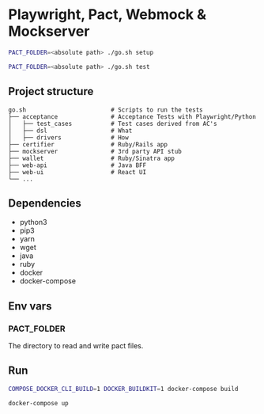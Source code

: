 # Playwright, Pact, Webmock & Mockserver

```bash
PACT_FOLDER=<absolute path> ./go.sh setup
```

```bash
PACT_FOLDER=<absolute path> ./go.sh test
```

## Project structure

    go.sh                        # Scripts to run the tests
    ├── acceptance               # Acceptance Tests with Playwright/Python
    │   ├── test_cases           # Test cases derived from AC's
    │   ├── dsl                  # What
    │   ├── drivers              # How
    ├── certifier                # Ruby/Rails app
    ├── mockserver               # 3rd party API stub
    ├── wallet                   # Ruby/Sinatra app
    ├── web-api                  # Java BFF
    ├── web-ui                   # React UI
    └── ...

## Dependencies

- python3
- pip3
- yarn
- wget
- java
- ruby
- docker
- docker-compose

## Env vars

### PACT_FOLDER
The directory to read and write pact files.

## Run

```bash
COMPOSE_DOCKER_CLI_BUILD=1 DOCKER_BUILDKIT=1 docker-compose build
```

```bash
docker-compose up
```
